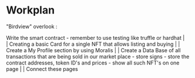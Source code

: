 # Workplan

"Birdview" overlook :

Write the smart contract
				- remember to use testing like truffle or hardhat
			|	
			|
Creating a basic Card for a single NFT that allows listing and buying
			|
			|
Create a My Profile section by using Moralis
			|
			|
Create a Data Base of all transactions that are being sold in our market place 
				- store signs
				- store the contract addresses, token ID's and prices
				- show all such NFT's on one page
			|
			|
Connect these pages